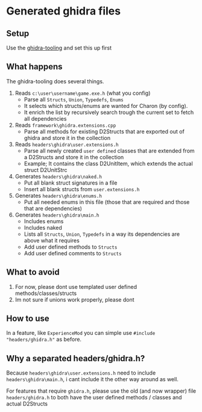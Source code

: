 # Generated ghidra files

## Setup
Use the [ghidra-tooling](https://github.com/jaenster/ghidra-tooling/) and set this up first

## What happens
The ghidra-tooling does several things.
1) Reads `c:\user\username\game.exe.h` (what you config)
    - Parse all `Structs`, `Union`, `Typedefs`, `Enums`
    - It selects which structs/enums are wanted for Charon (by config).
    - It enrich the list by recursively search trough the current set to fetch all dependencies
2) Reads `framework\ghidra.extensions.cpp`
    - Parse all methods for existing D2Structs that are exported out of ghidra and store it in the collection
3) Reads `headers\ghidra\user.extensions.h`
    - Parse all newly created `user defined` classes that are extended from a D2Structs and store it in the collection
    - Example; It contains the class D2UnitItem, which extends the actual struct D2UnitStrc
4) Generates `headers\ghidra\naked.h`
    - Put all blank struct signatures in a file
    - Insert all blank structs from `user.extensions.h`
5) Generates `headers\ghidra\enums.h`
    - Put all needed enums in this file (those that are required and those that are dependencies)
6) Generates `headers\ghidra\main.h`
    - Includes enums
    - Includes naked
    - Lists all `Structs`, `Union`, `Typedefs` in a way its dependencies are above what it requires
    - Add user defined methods to `Structs`
    - Add user defined comments to `Structs`
    
## What to avoid
1) For now, please dont use templated user defined methods/classes/structs
2) Im not sure if unions work properly, please dont

## How to use
In a feature, like `ExperienceMod` you can simple use `#include "headers/ghidra.h"` as before.

## Why a separated headers/ghidra.h?
Because `headers\ghidra\user.extensions.h` need to include `headers\ghidra\main.h`, i cant include it the other way around as well.

For features that require `ghidra.h`, please use the old (and now wrapper) file `headers/ghidra.h` to both have the user defined methods / classes and actual D2Structs
